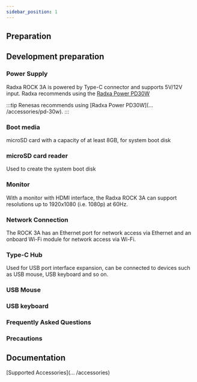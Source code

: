 ```yaml
---
sidebar_position: 1
---
```


## Preparation

## Development preparation

### Power Supply

Radxa ROCK 3A is powered by Type-C connector and supports 5V/12V input. Radxa recommends using the [Radxa Power PD30W](/accessories/pd_30w)

:::tip
Renesas recommends using [Radxa Power PD30W](... /accessories/pd-30w).
:::

### Boot media

microSD card with a capacity of at least 8GB, for system boot disk

### microSD card reader

Used to create the system boot disk

### Monitor

With a monitor with HDMI interface, the Radxa ROCK 3A can support resolutions up to 1920x1080 (i.e. 1080p) at 60Hz.

### Network Connection

The ROCK 3A has an Ethernet port for network access via Ethernet and an onboard Wi-Fi module for network access via Wi-Fi.

### Type-C Hub

Used for USB port interface expansion, can be connected to devices such as USB mouse, USB keyboard and so on.

### USB Mouse

### USB keyboard

### Frequently Asked Questions

### Precautions

## Documentation

[Supported Accessories](... /accessories)
